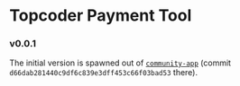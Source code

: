 # Topcoder Payment Tool

### v0.0.1
The initial version is spawned out of
[`community-app`](https://github.com/topcoder-platform/community-app/tree/d66dab281440c9df6c839e3dff453c66f03bad53)
(commit `d66dab281440c9df6c839e3dff453c66f03bad53` there).
